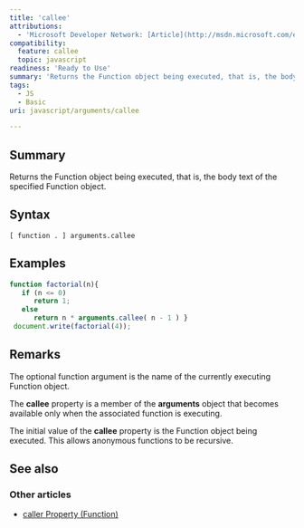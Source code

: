 ```yaml
---
title: 'callee'
attributions:
  - 'Microsoft Developer Network: [Article](http://msdn.microsoft.com/en-us/library/ie/334e1zza(v=vs.94).aspx)'
compatibility:
  feature: callee
  topic: javascript
readiness: 'Ready to Use'
summary: 'Returns the Function object being executed, that is, the body text of the specified Function object.'
tags:
  - JS
  - Basic
uri: javascript/arguments/callee

---
```

## Summary

Returns the Function object being executed, that is, the body text of the specified Function object.

## Syntax

    [ function . ] arguments.callee

## Examples

``` js
function factorial(n){
   if (n <= 0)
      return 1;
   else
      return n * arguments.callee( n - 1 ) }
 document.write(factorial(4));
```

## Remarks

The optional function argument is the name of the currently executing Function object.

The **callee** property is a member of the **arguments** object that becomes available only when the associated function is executing.

The initial value of the **callee** property is the Function object being executed. This allows anonymous functions to be recursive.

## See also

### Other articles

-   [caller Property (Function)](/javascript/Function/caller)


